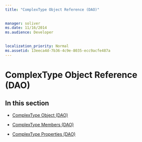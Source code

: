 ```yaml
---
title: "ComplexType Object Reference (DAO)"
  
  
manager: soliver
ms.date: 11/16/2014
ms.audience: Developer
 
  
localization_priority: Normal
ms.assetid: 13eeca4d-7b36-4c9e-8035-ecc9acfe487a
---
```


# ComplexType Object Reference (DAO)

## In this section

- [ComplexType Object (DAO)](complextype-object-dao.md)
    
- [ComplexType Members (DAO)](complextype-members-dao.md)
    
- [ComplexType Properties (DAO)](complextype-properties-dao.md)
    

